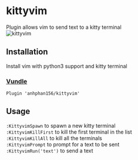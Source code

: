 # kittyvim
Plugin allows vim to send text to a kitty terminal
<br/>
![kittyvim](https://i.imgur.com/PzjrtFi.gif)

## Installation
Install vim with python3 support and kitty terminal

### [Vundle](https://github.com/VundleVim/Vundle.vim)

`Plugin 'anhphan156/kittyvim'` 

## Usage
`:KittyvimSpawn` to spawn a new kitty terminal<br/>
`:KittyvimKillFirst` to kill the first terminal in the list<br/>
`:KittyvimKillAll` to kill all the terminals<br/>
`:KittyvimPrompt` to prompt for a text to be sent<br/>
`:KittyvimRun('text')` to send a text <br/>
